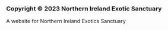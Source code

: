 ### Copyright © 2023 Northern Ireland Exotic Sanctuary

A website for Northern Ireland Exotics Sanctuary
